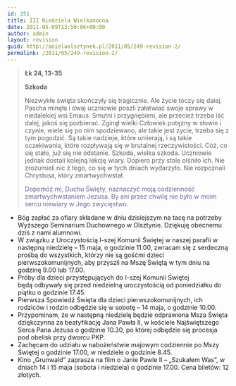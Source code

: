```yaml
---
id: 251
title: III Niedziela Wielkanocna
date: 2011-05-09T13:50:06+00:00
author: admin
layout: revision
guid: http://anielaolsztynek.pl/2011/05/249-revision-2/
permalink: /2011/05/249-revision-2/
---
```

> **Łk 24, 13-35**
> 
> **Szkoda**
> 
> Niezwykłe święta skończyły się tragicznie. Ale życie toczy się dalej. Pascha minęła i dwaj uczniowie poszli załatwiać swoje sprawy w niedalekiej wsi Emaus. Smutni i przygnębieni, ale przecież trzeba iść dalej, jakoś się pozbierać. Zginął wielki Człowiek potężny w słowie i czynie, wiele się po nim spodziewano, ale takie jest życie, trzeba się z tym pogodzić. Są takie nadzieje, które umierają, i są takie oczekiwania, które rozpływają się w brutalnej rzeczywistości. Cóż, co się stało, już się nie odstanie. Szkoda, wielka szkoda. Uczniowie jednak dostali kolejną lekcję wiary. Dopiero przy stole olśniło ich. Nie zrozumieli nic z tego, co się w tych dniach wydarzyło. Nie rozpoznali Chrystusa, który zmartwychwstał.
> 
> <span style="color: #666699;">Dopomóż mi, Duchu Święty, naznaczyć moją codzienność zmartwychwstaniem Jezusa. By ani przez chwilę nie było w moim sercu niewiary w Jego zwycięstwo.</span>

  * Bóg zapłać za ofiary składane w dniu dzisiejszym na tacę na potrzeby Wyższego Seminarium Duchownego w Olsztynie. Dziękuję obecnemu dziś z nami alumnowi.
  * W związku z Uroczystością I-szej Komunii Świętej w naszej parafii w następną niedzielę &#8211; 15 maja, o godzinie 11.00, zwracam się z serdeczną prośbą do wszystkich, którzy nie są gośćmi dzieci pierwszokomunijnych, aby przyszli na Mszę Świętą w tym dniu na godzinę 9.00 lub 17.00.
  * Próby dla dzieci przystępujących do I-szej Komunii Świętej będą odbywały się przed niedzielną uroczystością od poniedziałku do piątku o godzinie 17.45.
  * Pierwsza Spowiedź Święta dla dzieci pierwszokomunijnych, ich rodziców i rodzin odbędzie się w sobotę &#8211; 14 maja, o godzinie 10.00.
  * Przypominam, że w następną niedzielę będzie odprawiona Msza Święta dziękczynna za beatyfikację Jana Pawła II, w kościele Najświętszego Serca Pana Jezusa o godzinie 10.30, po której odbędzie się procesja pod obelisk przy dworcu PKP.
  * Zachęcam do udziału w nabożeństwie majowym codziennie po Mszy Świętej o godzinie 17.00, w niedziele o godzinie 8.45.
  * Kino &#8222;Grunwald&#8221; zaprasza na film o Janie Pawle II &#8211; &#8222;Szukałem Was&#8221;, w dniach 14 i 15 maja (sobota i niedziela) o godzinie 17.00. Cena biletów: 12 złotych.